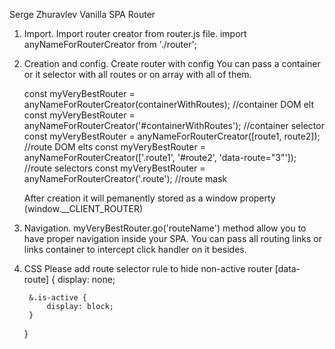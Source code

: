 Serge Zhuravlev Vanilla SPA Router

1. Import.
    Import router creator from router.js file.
    import anyNameForRouterCreator from './router';

2. Creation and config.
    Create router with config
    You can pass a container or it selector with all routes or on array with all of them.

    const myVeryBestRouter = anyNameForRouterCreator(containerWithRoutes); //container DOM elt
    const myVeryBestRouter = anyNameForRouterCreator('#containerWithRoutes'); //container selector
    const myVeryBestRouter = anyNameForRouterCreator([route1, route2]); //route DOM elts
    const myVeryBestRouter = anyNameForRouterCreator(['.route1', '#route2', 'data-route="3"']); //route selectors
    const myVeryBestRouter = anyNameForRouterCreator('.route'); //route mask

    After creation it will pemanently stored as a window property (window.__CLIENT_ROUTER)

3. Navigation.
    myVeryBestRouter.go('routeName') method allow you to have
    proper navigation inside your SPA.
    You can pass all routing links or links container to intercept click handler on it besides.

3. CSS
    Please add route selector rule to hide non-active router
    [data-route] {
        display: none;

        &.is-active {
            display: block;
        }
    }